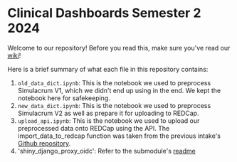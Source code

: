 # Clinical Dashboards Semester 2 2024

Welcome to our repository! Before you read this, make sure you've read our [wiki](https://github.com/jcnexu/clinical_dashboards_sem2_2024/wiki)!

Here is a brief summary of what each file in this repository contains:

1. `old_data_dict.ipynb`: This is the notebook we used to preprocess Simulacrum V1, which we didn't end up using in the end. We kept the notebook here for safekeeping.
2. `new_data_dict.ipynb`: This is the notebook we used to preprocess Simulacrum V2 as well as prepare it for uploading to REDCap.
3. `upload_api.ipynb`: This is the notebook we used to upload our preprocessed data onto REDCap using the API. The import_data_to_redcap function was taken from the previous intake's [Github repository](https://github.com/Clinical-Informatics-Collaborative/Clinical_Dashboard_24sem1/blob/main/1.%20Upload%20file%20to%20Redcap/redcap_import.ipynb).
4. 'shiny_django_proxy_oidc': Refer to the submodule's [readme](https://github.com/k0uneli/shiny_django_proxy_oidc/blob/master/README.md)
